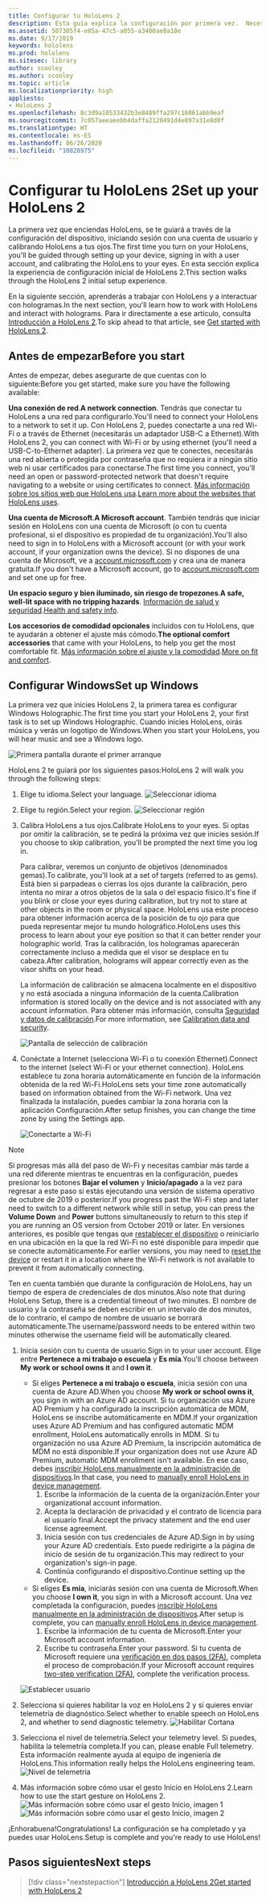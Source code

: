 ```yaml
---
title: Configurar tu HoloLens 2
description: Esta guía explica la configuración por primera vez.  Necesitarás una red Wi-Fi y una cuenta de Microsoft (MSA) o de Azure Active Directory (AAD).
ms.assetid: 507305f4-e85a-47c5-a055-a3400ae8a10e
ms.date: 9/17/2019
keywords: hololens
ms.prod: hololens
ms.sitesec: library
author: scooley
ms.author: scooley
ms.topic: article
ms.localizationpriority: high
appliesto:
- HoloLens 2
ms.openlocfilehash: 8c3d9a10533432b3e8489ffa297c16061abb9eaf
ms.sourcegitcommit: 7c057aeeaeebb4daffa2120491d4e897a31e8d0f
ms.translationtype: HT
ms.contentlocale: es-ES
ms.lasthandoff: 06/26/2020
ms.locfileid: "10828975"
---
```

# <span data-ttu-id="72f7c-105">Configurar tu HoloLens 2</span><span class="sxs-lookup"><span data-stu-id="72f7c-105">Set up your HoloLens 2</span></span>

<span data-ttu-id="72f7c-106">La primera vez que enciendas HoloLens, se te guiará a través de la configuración del dispositivo, iniciando sesión con una cuenta de usuario y calibrando HoloLens a tus ojos.</span><span class="sxs-lookup"><span data-stu-id="72f7c-106">The first time you turn on your HoloLens, you'll be guided through setting up your device, signing in with a user account, and calibrating the HoloLens to your eyes.</span></span>  <span data-ttu-id="72f7c-107">En esta sección explica la experiencia de configuración inicial de HoloLens 2.</span><span class="sxs-lookup"><span data-stu-id="72f7c-107">This section walks through the HoloLens 2 initial setup experience.</span></span>

<span data-ttu-id="72f7c-108">En la siguiente sección, aprenderás a trabajar con HoloLens y a interactuar con hologramas.</span><span class="sxs-lookup"><span data-stu-id="72f7c-108">In the next section, you'll learn how to work with HoloLens and interact with holograms.</span></span> <span data-ttu-id="72f7c-109">Para ir directamente a ese artículo, consulta [Introducción a HoloLens 2](hololens2-basic-usage.md).</span><span class="sxs-lookup"><span data-stu-id="72f7c-109">To skip ahead to that article, see [Get started with HoloLens 2](hololens2-basic-usage.md).</span></span>

## <span data-ttu-id="72f7c-110">Antes de empezar</span><span class="sxs-lookup"><span data-stu-id="72f7c-110">Before you start</span></span>

<span data-ttu-id="72f7c-111">Antes de empezar, debes asegurarte de que cuentas con lo siguiente:</span><span class="sxs-lookup"><span data-stu-id="72f7c-111">Before you get started, make sure you have the following available:</span></span>

<span data-ttu-id="72f7c-112">**Una conexión de red**.</span><span class="sxs-lookup"><span data-stu-id="72f7c-112">**A network connection**.</span></span> <span data-ttu-id="72f7c-113">Tendrás que conectar tu HoloLens a una red para configurarlo.</span><span class="sxs-lookup"><span data-stu-id="72f7c-113">You'll need to connect your HoloLens to a network to set it up.</span></span> <span data-ttu-id="72f7c-114">Con HoloLens 2, puedes conectarte a una red Wi-Fi o a través de Ethernet (necesitarás un adaptador USB-C a Ethernet).</span><span class="sxs-lookup"><span data-stu-id="72f7c-114">With HoloLens 2, you can connect with Wi-Fi or by using ethernet (you'll need a USB-C-to-Ethernet adapter).</span></span> <span data-ttu-id="72f7c-115">La primera vez que te conectes, necesitarás una red abierta o protegida por contraseña que no requiera ir a ningún sitio web ni usar certificados para conectarse.</span><span class="sxs-lookup"><span data-stu-id="72f7c-115">The first time you connect, you'll need an open or password-protected network that doesn't require navigating to a website or using certificates to connect.</span></span> <span data-ttu-id="72f7c-116">[Más información sobre los sitios web que HoloLens usa](hololens-offline.md).</span><span class="sxs-lookup"><span data-stu-id="72f7c-116">[Learn more about the websites that HoloLens uses](hololens-offline.md).</span></span>

<span data-ttu-id="72f7c-117">**Una cuenta de Microsoft**.</span><span class="sxs-lookup"><span data-stu-id="72f7c-117">**A Microsoft account**.</span></span> <span data-ttu-id="72f7c-118">También tendrás que iniciar sesión en HoloLens con una cuenta de Microsoft (o con tu cuenta profesional, si el dispositivo es propiedad de tu organización).</span><span class="sxs-lookup"><span data-stu-id="72f7c-118">You'll also need to sign in to HoloLens with a Microsoft account (or with your work account, if your organization owns the device).</span></span> <span data-ttu-id="72f7c-119">Si no dispones de una cuenta de Microsoft, ve a [account.microsoft.com](https://account.microsoft.com) y crea una de manera gratuita.</span><span class="sxs-lookup"><span data-stu-id="72f7c-119">If you don't have a Microsoft account, go to [account.microsoft.com](https://account.microsoft.com) and set one up for free.</span></span>

<span data-ttu-id="72f7c-120">**Un espacio seguro y bien iluminado, sin riesgo de tropezones**.</span><span class="sxs-lookup"><span data-stu-id="72f7c-120">**A safe, well-lit space with no tripping hazards**.</span></span> <span data-ttu-id="72f7c-121">[Información de salud y seguridad](https://go.microsoft.com/fwlink/p/?LinkId=746661).</span><span class="sxs-lookup"><span data-stu-id="72f7c-121">[Health and safety info](https://go.microsoft.com/fwlink/p/?LinkId=746661).</span></span>

<span data-ttu-id="72f7c-122">**Los accesorios de comodidad opcionales** incluidos con tu HoloLens, que te ayudarán a obtener el ajuste más cómodo.</span><span class="sxs-lookup"><span data-stu-id="72f7c-122">**The optional comfort accessories** that came with your HoloLens, to help you get the most comfortable fit.</span></span> <span data-ttu-id="72f7c-123">[Más información sobre el ajuste y la comodidad](hololens2-setup.md#adjust-fit).</span><span class="sxs-lookup"><span data-stu-id="72f7c-123">[More on fit and comfort](hololens2-setup.md#adjust-fit).</span></span>

## <span data-ttu-id="72f7c-124">Configurar Windows</span><span class="sxs-lookup"><span data-stu-id="72f7c-124">Set up Windows</span></span>

<span data-ttu-id="72f7c-125">La primera vez que inicies HoloLens 2, la primera tarea es configurar Windows Holographic.</span><span class="sxs-lookup"><span data-stu-id="72f7c-125">The first time you start your HoloLens 2, your first task is to set up Windows Holographic.</span></span>  <span data-ttu-id="72f7c-126">Cuando inicies HoloLens, oirás música y verás un logotipo de Windows.</span><span class="sxs-lookup"><span data-stu-id="72f7c-126">When you start your HoloLens, you will hear music and see a Windows logo.</span></span>

![Primera pantalla durante el primer arranque](images/01-magic-moment.png)

<span data-ttu-id="72f7c-128">HoloLens 2 te guiará por los siguientes pasos:</span><span class="sxs-lookup"><span data-stu-id="72f7c-128">HoloLens 2 will walk you through the following steps:</span></span>

1. <span data-ttu-id="72f7c-129">Elige tu idioma.</span><span class="sxs-lookup"><span data-stu-id="72f7c-129">Select your language.</span></span>
    ![Seleccionar idioma](images/04-language.png)

1. <span data-ttu-id="72f7c-131">Elige tu región.</span><span class="sxs-lookup"><span data-stu-id="72f7c-131">Select your region.</span></span>
    ![Seleccionar región](images/05-region.png)

1. <span data-ttu-id="72f7c-133">Calibra HoloLens a tus ojos.</span><span class="sxs-lookup"><span data-stu-id="72f7c-133">Calibrate HoloLens to your eyes.</span></span>  <span data-ttu-id="72f7c-134">Si optas por omitir la calibración, se te pedirá la próxima vez que inicies sesión.</span><span class="sxs-lookup"><span data-stu-id="72f7c-134">If you choose to skip calibration, you'll be prompted the next time you log in.</span></span>

    <span data-ttu-id="72f7c-135">Para calibrar, veremos un conjunto de objetivos (denominados gemas).</span><span class="sxs-lookup"><span data-stu-id="72f7c-135">To calibrate, you'll look at a set of targets (referred to as gems).</span></span> <span data-ttu-id="72f7c-136">Está bien si parpadeas o cierras los ojos durante la calibración, pero intenta no mirar a otros objetos de la sala o del espacio físico.</span><span class="sxs-lookup"><span data-stu-id="72f7c-136">It's fine if you blink or close your eyes during calibration, but try not to stare at other objects in the room or physical space.</span></span> <span data-ttu-id="72f7c-137">HoloLens usa este proceso para obtener información acerca de la posición de tu ojo para que pueda representar mejor tu mundo holográfico.</span><span class="sxs-lookup"><span data-stu-id="72f7c-137">HoloLens uses this process to learn about your eye position so that it can better render your holographic world.</span></span> <span data-ttu-id="72f7c-138">Tras la calibración, los hologramas aparecerán correctamente incluso a medida que el visor se desplace en tu cabeza.</span><span class="sxs-lookup"><span data-stu-id="72f7c-138">After calibration, holograms will appear correctly even as the visor shifts on your head.</span></span>

    <span data-ttu-id="72f7c-139">La información de calibración se almacena localmente en el dispositivo y no está asociada a ninguna información de la cuenta.</span><span class="sxs-lookup"><span data-stu-id="72f7c-139">Calibration information is stored locally on the device and is not associated with any account information.</span></span> <span data-ttu-id="72f7c-140">Para obtener más información, consulta [Seguridad y datos de calibración](hololens-calibration.md#calibration-data-and-security).</span><span class="sxs-lookup"><span data-stu-id="72f7c-140">For more information, see [Calibration data and security](hololens-calibration.md#calibration-data-and-security).</span></span>

    ![Pantalla de selección de calibración](images/06-et-corners.png)

1. <span data-ttu-id="72f7c-142">Conéctate a Internet (selecciona Wi-Fi o tu conexión Ethernet).</span><span class="sxs-lookup"><span data-stu-id="72f7c-142">Connect to the internet (select Wi-Fi or your ethernet connection).</span></span>
     <span data-ttu-id="72f7c-143">HoloLens establece tu zona horaria automáticamente en función de la información obtenida de la red Wi-Fi.</span><span class="sxs-lookup"><span data-stu-id="72f7c-143">HoloLens sets your time zone automatically based on information obtained from the Wi-Fi network.</span></span> <span data-ttu-id="72f7c-144">Una vez finalizada la instalación, puedes cambiar la zona horaria con la aplicación Configuración.</span><span class="sxs-lookup"><span data-stu-id="72f7c-144">After setup finishes, you can change the time zone by using the Settings app.</span></span>

    ![Conectarte a Wi-Fi](images/11-network.png)
> [!NOTE] 
> <span data-ttu-id="72f7c-146">Si progresas más allá del paso de Wi-Fi y necesitas cambiar más tarde a una red diferente mientras te encuentras en la configuración, puedes presionar los botones **Bajar el volumen** y **Inicio/apagado** a la vez para regresar a este paso si estás ejecutando una versión de sistema operativo de octubre de 2019 o posterior.</span><span class="sxs-lookup"><span data-stu-id="72f7c-146">If you progress past the Wi-Fi step and later need to switch to a different network while still in setup, you can press the **Volume Down** and **Power** buttons simultaneously to return to this step if you are running an OS version from October 2019 or later.</span></span> <span data-ttu-id="72f7c-147">En versiones anteriores, es posible que tengas que [restablecer el dispositivo](hololens-recovery.md) o reiniciarlo en una ubicación en la que la red Wi-Fi no esté disponible para impedir que se conecte automáticamente.</span><span class="sxs-lookup"><span data-stu-id="72f7c-147">For earlier versions, you may need to [reset the device](hololens-recovery.md) or restart it in a location where the Wi-Fi network is not available to prevent it from automatically connecting.</span></span>
> 
> <span data-ttu-id="72f7c-148">Ten en cuenta también que durante la configuración de HoloLens, hay un tiempo de espera de credenciales de dos minutos.</span><span class="sxs-lookup"><span data-stu-id="72f7c-148">Also note that during HoloLens Setup, there is a credential timeout of two minutes.</span></span> <span data-ttu-id="72f7c-149">El nombre de usuario y la contraseña se deben escribir en un intervalo de dos minutos, de lo contrario, el campo de nombre de usuario se borrará automáticamente.</span><span class="sxs-lookup"><span data-stu-id="72f7c-149">The username/password needs to be entered within two minutes otherwise the username field will be automatically cleared.</span></span>

1. <span data-ttu-id="72f7c-150">Inicia sesión con tu cuenta de usuario.</span><span class="sxs-lookup"><span data-stu-id="72f7c-150">Sign in to your user account.</span></span> <span data-ttu-id="72f7c-151">Elige entre **Pertenece a mi trabajo o escuela** y **Es mía**.</span><span class="sxs-lookup"><span data-stu-id="72f7c-151">You'll choose between **My work or school owns it** and **I own it**.</span></span>
    - <span data-ttu-id="72f7c-152">Si eliges **Pertenece a mi trabajo o escuela**, inicia sesión con una cuenta de Azure AD.</span><span class="sxs-lookup"><span data-stu-id="72f7c-152">When you choose **My work or school owns it**, you sign in with an Azure AD account.</span></span> <span data-ttu-id="72f7c-153">Si tu organización usa Azure AD Premium y ha configurado la inscripción automática de MDM, HoloLens se inscribe automáticamente en MDM.</span><span class="sxs-lookup"><span data-stu-id="72f7c-153">If your organization uses Azure AD Premium and has configured automatic MDM enrollment, HoloLens automatically enrolls in MDM.</span></span> <span data-ttu-id="72f7c-154">Si tu organización no usa Azure AD Premium, la inscripción automática de MDM no está disponible.</span><span class="sxs-lookup"><span data-stu-id="72f7c-154">If your organization does not use Azure AD Premium, automatic MDM enrollment isn't available.</span></span> <span data-ttu-id="72f7c-155">En ese caso, debes [inscribir HoloLens manualmente en la administración de dispositivos](hololens-enroll-mdm.md#enroll-through-settings-app).</span><span class="sxs-lookup"><span data-stu-id="72f7c-155">In that case, you need to [manually enroll HoloLens in device management](hololens-enroll-mdm.md#enroll-through-settings-app).</span></span>
        1. <span data-ttu-id="72f7c-156">Escribe la información de la cuenta de la organización.</span><span class="sxs-lookup"><span data-stu-id="72f7c-156">Enter your organizational account information.</span></span>
        1. <span data-ttu-id="72f7c-157">Acepta la declaración de privacidad y el contrato de licencia para el usuario final.</span><span class="sxs-lookup"><span data-stu-id="72f7c-157">Accept the privacy statement and the end user license agreement.</span></span>
        1. <span data-ttu-id="72f7c-158">Inicia sesión con tus credenciales de Azure AD.</span><span class="sxs-lookup"><span data-stu-id="72f7c-158">Sign in by using your Azure AD credentials.</span></span> <span data-ttu-id="72f7c-159">Esto puede redirigirte a la página de inicio de sesión de tu organización.</span><span class="sxs-lookup"><span data-stu-id="72f7c-159">This may redirect to your organization's sign-in page.</span></span>
        1. <span data-ttu-id="72f7c-160">Continúa configurando el dispositivo.</span><span class="sxs-lookup"><span data-stu-id="72f7c-160">Continue setting up the device.</span></span>
    - <span data-ttu-id="72f7c-161">Si eliges **Es mía**, iniciarás sesión con una cuenta de Microsoft.</span><span class="sxs-lookup"><span data-stu-id="72f7c-161">When you choose **I own it**, you sign in with a Microsoft account.</span></span> <span data-ttu-id="72f7c-162">Una vez completada la configuración, puedes [inscribir HoloLens manualmente en la administración de dispositivos](hololens-enroll-mdm.md#enroll-through-settings-app).</span><span class="sxs-lookup"><span data-stu-id="72f7c-162">After setup is complete, you can [manually enroll HoloLens in device management](hololens-enroll-mdm.md#enroll-through-settings-app).</span></span>
        1. <span data-ttu-id="72f7c-163">Escribe la información de tu cuenta de Microsoft.</span><span class="sxs-lookup"><span data-stu-id="72f7c-163">Enter your Microsoft account information.</span></span>
        2. <span data-ttu-id="72f7c-164">Escribe tu contraseña.</span><span class="sxs-lookup"><span data-stu-id="72f7c-164">Enter your password.</span></span> <span data-ttu-id="72f7c-165">Si tu cuenta de Microsoft requiere una [verificación en dos pasos (2FA)](https://blogs.technet.microsoft.com/microsoft_blog/2013/04/17/microsoft-account-gets-more-secure/), completa el proceso de comprobación.</span><span class="sxs-lookup"><span data-stu-id="72f7c-165">If your Microsoft account requires [two-step verification (2FA)](https://blogs.technet.microsoft.com/microsoft_blog/2013/04/17/microsoft-account-gets-more-secure/), complete the verification process.</span></span>

    ![Establecer usuario](images/13-device-owner.png)

1. <span data-ttu-id="72f7c-167">Selecciona si quieres habilitar la voz en HoloLens 2 y si quieres enviar telemetría de diagnóstico.</span><span class="sxs-lookup"><span data-stu-id="72f7c-167">Select whether to enable speech on HoloLens 2, and whether to send diagnostic telemetry.</span></span>
    ![Habilitar Cortana](images/22-do-more-with-voice.png)

1. <span data-ttu-id="72f7c-169">Selecciona el nivel de telemetría.</span><span class="sxs-lookup"><span data-stu-id="72f7c-169">Select your telemetry level.</span></span> <span data-ttu-id="72f7c-170">Si puedes, habilita la telemetría completa.</span><span class="sxs-lookup"><span data-stu-id="72f7c-170">If you can, please enable Full telemetry.</span></span> <span data-ttu-id="72f7c-171">Esta información realmente ayuda al equipo de ingeniería de HoloLens.</span><span class="sxs-lookup"><span data-stu-id="72f7c-171">This information really helps the HoloLens engineering team.</span></span>
     ![Nivel de telemetría](images/24-telemetry.png)

1. <span data-ttu-id="72f7c-173">Más información sobre cómo usar el gesto Inicio en HoloLens 2.</span><span class="sxs-lookup"><span data-stu-id="72f7c-173">Learn how to use the start gesture on HoloLens 2.</span></span>
     ![Más información sobre cómo usar el gesto Inicio, imagen 1](images/26-01-startmenu-learning.png) ![Más información sobre cómo usar el gesto Inicio, imagen 2](images/26-02-startmenu-learning.png)

<span data-ttu-id="72f7c-175">¡Enhorabuena!</span><span class="sxs-lookup"><span data-stu-id="72f7c-175">Congratulations!</span></span>  <span data-ttu-id="72f7c-176">La configuración se ha completado y ya puedes usar HoloLens.</span><span class="sxs-lookup"><span data-stu-id="72f7c-176">Setup is complete and you're ready to use HoloLens!</span></span>

## <span data-ttu-id="72f7c-177">Pasos siguientes</span><span class="sxs-lookup"><span data-stu-id="72f7c-177">Next steps</span></span>

> [!div class="nextstepaction"]
> [<span data-ttu-id="72f7c-178">Introducción a HoloLens 2</span><span class="sxs-lookup"><span data-stu-id="72f7c-178">Get started with HoloLens 2</span></span>](hololens2-basic-usage.md)
